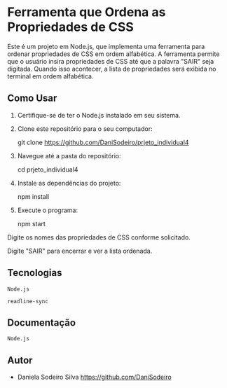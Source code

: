
# Ferramenta que Ordena as Propriedades de CSS

Este é um projeto em Node.js, que implementa uma ferramenta para ordenar propriedades de CSS em ordem alfabética. A ferramenta permite que o usuário insira propriedades de CSS até que a palavra "SAIR" seja digitada. Quando isso acontecer, a lista de propriedades será exibida no terminal em ordem alfabética.

## Como Usar

1. Certifique-se de ter o Node.js instalado em seu sistema.

2. Clone este repositório para o seu computador:
    
    git clone https://github.com/DaniSodeiro/prjeto_individual4

3. Navegue até a pasta do repositório:
    
    cd prjeto_individual4

4. Instale as dependências do projeto:
    
    npm install

5. Execute o programa:

    npm start

Digite os nomes das  propriedades de CSS conforme solicitado.

Digite "SAIR" para encerrar e ver a lista ordenada.

## Tecnologias
    Node.js 

    readline-sync

## Documentação

    Node.js 

## Autor

- Daniela Sodeiro Silva 
 https://github.com/DaniSodeiro

